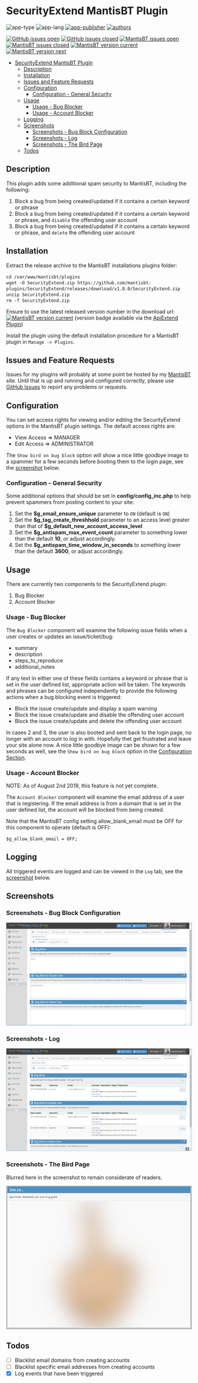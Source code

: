 # SecurityExtend MantisBT Plugin

![app-type](https://img.shields.io/badge/category-mantisbt%20plugins%20anti--spam-blue.svg)
![app-lang](https://img.shields.io/badge/language-php-blue.svg)
[![app-publisher](https://img.shields.io/badge/%20%20%F0%9F%93%A6%F0%9F%9A%80-app--publisher-e10000.svg)](https://github.com/spmeesseman/app-publisher)
[![authors](https://img.shields.io/badge/authors-scott%20meesseman-6F02B5.svg?logo=visual%20studio%20code)](https://github.com/spmeesseman)

[![GitHub issues open](https://img.shields.io/github/issues-raw/mantisbt-plugins/SecurityExtend.svg?maxAge=2592000&logo=github)](https://github.com/mantisbt-plugins/SecurityExtend/issues)
[![GitHub issues closed](https://img.shields.io/github/issues-closed-raw/mantisbt-plugins/SecurityExtend.svg?maxAge=2592000&logo=github)](https://github.com/mantisbt-plugins/SecurityExtend/issues)
[![MantisBT issues open](https://app1.spmeesseman.com/projects/plugins/ApiExtend/api/issues/countbadge/SecurityExtend/open)](https://app1.spmeesseman.com/projects/set_project.php?project=SecurityExtend&make_default=no&ref=bug_report_page.php)
[![MantisBT issues closed](https://app1.spmeesseman.com/projects/plugins/ApiExtend/api/issues/countbadge/SecurityExtend/closed)](https://app1.spmeesseman.com/projects/set_project.php?project=SecurityExtend&make_default=no&ref=bug_report_page.php)
[![MantisBT version current](https://app1.spmeesseman.com/projects/plugins/ApiExtend/api/versionbadge/SecurityExtend/current)](https://app1.spmeesseman.com/projects/set_project.php?project=SecurityExtend&make_default=no&ref=plugin.php?page=Releases/releases)
[![MantisBT version next](https://app1.spmeesseman.com/projects/plugins/ApiExtend/api/versionbadge/SecurityExtend/next)](https://app1.spmeesseman.com/projects/set_project.php?project=SecurityExtend&make_default=no&ref=plugin.php?page=Releases/releases)

- [SecurityExtend MantisBT Plugin](#SecurityExtend-MantisBT-Plugin)
  - [Description](#Description)
  - [Installation](#Installation)
  - [Issues and Feature Requests](#Issues-and-Feature-Requests)
  - [Configuration](#Configuration)
    - [Configuration - General Security](#Configuration---General-Security)
  - [Usage](#Usage)
    - [Usage - Bug Blocker](#Usage---Bug-Blocker)
    - [Usage - Account Blocker](#Usage---Account-Blocker)
  - [Logging](#Logging)
  - [Screenshots](#Screenshots)
    - [Screenshots - Bug Block Configuration](#Screenshots---Bug-Block-Configuration)
    - [Screenshots - Log](#Screenshots---Log)
    - [Screenshots - The Bird Page](#Screenshots---The-Bird-Page)
  - [Todos](#Todos)

## Description

This plugin adds some additional spam security to MantisBT, including the following:

1. Block a bug from being created/updated if it contains a certain keyword or phrase
2. Block a bug from being created/updated if it contains a certain keyword or phrase, and `disable` the offending user account
3. Block a bug from being created/updated if it contains a certain keyword or phrase, and `delete` the offending user account

## Installation

Extract the release archive to the MantisBT installations plugins folder:

    cd /var/www/mantisbt/plugins
    wget -O SecurityExtend.zip https://github.com/mantisbt-plugins/SecurityExtend/releases/download/v1.0.0/SecurityExtend.zip
    unzip SecurityExtend.zip
    rm -f SecurityExtend.zip

Ensure to use the latest released version number in the download url: [![MantisBT version current](https://app1.spmeesseman.com/projects/plugins/ApiExtend/api/versionbadge/SecurityExtend/current)](https://app1.spmeesseman.com/projects) (version badge available via the [ApiExtend Plugin](https://github.com/mantisbt-plugins/ApiExtend))

Install the plugin using the default installation procedure for a MantisBT plugin in `Manage -> Plugins`.

## Issues and Feature Requests

Issues for my plugins will probably at some point be hosted by my [MantisBT](https://app1.spmeesseman.com/projects/set_project.php?project=SecurityExtend&make_default=no&ref=bug_report_page.php) site.  Until that is up and running and configured correctly, please use [GitHub Issues](https://github.com/mantisbt-plugins/SecurityExtend/issues) to report any problems or requests.

## Configuration

You can set access rights for viewing and/or editing the SecurityExtend options in the MantisBT plugin settings.  The default access rights are:

- View Access => MANAGER
- Edit Access => ADMINISTRATOR

The `Show bird on bug block` option will show a nice little goodbye image to a spammer for a few seconds before booting them to the login page, see the [screenshot](#Screenshots---The-Bird-Page) below.

### Configuration - General Security

Some additional options that should be set in **config/config_inc.php** to help prevent spammers from posting content to your site:

1. Set the **\$g_email_ensure_unique** parameter to `ON` (default is `ON`)
2. Set the **\$g_tag_create_threshhold** parameter to an access level greater than that of **\$g_default_new_account_access_level**
3. Set the **\$g_antispam_max_event_count** parameter to something lower than the default **10**, or adjust accordingly.
4. Set the **\$g_antispam_time_window_in_seconds** to something lower than the default **3600**, or adjust accordingly.

## Usage

There are currently two components to the SecurityExtend plugin:

1. Bug Blocker
2. Account Blocker

### Usage - Bug Blocker

The `Bug Blocker` component will examine the following issue fields when a user creates or updates an issue/ticket/bug:

- summary
- description
- steps_to_reproduce
- additional_notes

If any text in either one of these fields contains a keyword or phrase that is set in the user defined list, appropriate action will be taken.  The keywords and phrases can be configured independently to provide the following actions when a bug blocking event is triggered:

- Block the issue create/update and display a spam warning
- Block the issue create/update and disable the offending user account
- Block the issue create/update and delete the offending user account

In cases 2 and 3, the user is also booted and sent back to the login page, no longer with an account to log in with.  Hopefully thet get frustrated and leave your site alone now.  A nice little goodbye image can be shown for a few seconds as well, see the  `Show bird on bug block` option in the [Configuration Section](#Configuration).

### Usage - Account Blocker

NOTE: As of August 2nd 2019, this feature is not yet complete.

The `Account Blocker` component will examine the email address of a user that is registering.  If the email address is from a domain that is set in the user defined list, the account will be blocked from being created.

Note that the MantisBT config setting allow_blank_email must be OFF for this component to operate (default is OFF):

    $g_allow_blank_email = OFF;

## Logging

All triggered events are logged and can be viewed in the `Log` tab, see the [screenshot](#Screenshots---Log) below.

## Screenshots

### Screenshots - Bug Block Configuration

![Editor Page](res/bugblock.png)

### Screenshots - Log

![Log Page](res/log.png)

### Screenshots - The Bird Page

Blurred here in the screenshot to remain considerate of readers.

![Bird Page](res/thebird.png)

## Todos

- [ ] Blacklist email domains from creating accounts
- [ ] Blacklist specific email addresses from creating accounts
- [x] Log events that have been triggered
